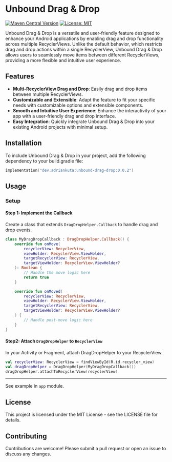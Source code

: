 # Unbound Drag & Drop

[![Maven Central Version](https://img.shields.io/maven-central/v/dev.adriankuta/unbound-drag-drop?style=plastic)](https://central.sonatype.com/artifact/dev.adriankuta/unbound-drag-drop)
[![License: MIT](https://img.shields.io/github/license/AdrianKuta/Unbound-Drag-Drop?style=plastic)](https://github.com/AdrianKuta/Unbound-Drag-Drop/blob/master/LICENSE)

Unbound Drag & Drop is a versatile and user-friendly feature designed to enhance your Android
applications by enabling drag and drop functionality across multiple RecyclerViews. Unlike the
default behavior, which restricts drag and drop actions within a single RecyclerView, Unbound Drag &
Drop allows users to seamlessly move items between different RecyclerViews, providing a more
flexible and intuitive user experience.

## Features

- **Multi-RecyclerView Drag and Drop**: Easily drag and drop items between multiple RecyclerViews.
- **Customizable and Extensible**: Adapt the feature to fit your specific needs with customizable
  options and extensible components.
- **Smooth and Intuitive User Experience**: Enhance the interactivity of your app with a
  user-friendly drag and drop interface.
- **Easy Integration**: Quickly integrate Unbound Drag & Drop into your existing Android projects
  with minimal setup.

## Installation

To include Unbound Drag & Drop in your project, add the following dependency to your build.gradle
file:

```kotlin
implementation("dev.adriankuta:unbound-drag-drop:0.0.2")
```

## Usage

### Setup

#### Step 1: Implement the Callback

Create a class that extends `DragDropHelper.Callback` to handle drag and drop events.

```kotlin
class MyDragDropCallback : DragDropHelper.Callback() {
    override fun onMove(
        recyclerView: RecyclerView,
        viewHolder: RecyclerView.ViewHolder,
        targetRecyclerView: RecyclerView,
        targetViewHolder: RecyclerView.ViewHolder?
    ): Boolean {
        // Handle the move logic here
        return true
    }

    override fun onMoved(
        recyclerView: RecyclerView,
        viewHolder: RecyclerView.ViewHolder,
        targetRecyclerView: RecyclerView,
        targetViewHolder: RecyclerView.ViewHolder?
    ) {
        // Handle post-move logic here
    }
}
```

#### Step2: Attach `DragDropHelper` to `RecyclerView`

In your Activity or Fragment, attach DragDropHelper to your RecyclerView.

```kotlin
val recyclerView: RecyclerView = findViewById(R.id.recycler_view)
val dragDropHelper = DragDropHelper(MyDragDropCallback())
dragDropHelper.attachToRecyclerView(recyclerView)
```

---
See example in `app` module.

## License

This project is licensed under the MIT License - see the LICENSE file for details.

## Contributing

Contributions are welcome! Please submit a pull request or open an issue to discuss any changes.
